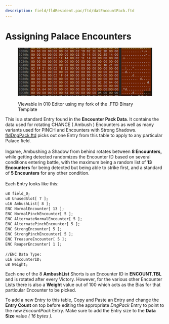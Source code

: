```yaml
---
description: field/fldResident.pac/ftd/datEncountPack.ftd
---
```


# Assigning Palace Encounters

<figure><img src="../../.gitbook/assets/image (1) (2).png" alt=""><figcaption><p>Viewable in 010 Editor using my fork of the .FTD Binary Template</p></figcaption></figure>

This is a standard Entry found in the **Encounter Pack Data**. It contains the data used for rotating CHANCE ( Ambush ) Encounters as well as many variants used for PINCH and Encounters with Strong Shadows. \
[fldDngPack.ftd](fldDngPack.md) picks out one Entry from this table to apply to any particular Palace field.\
\
Ingame, Ambushing a Shadow from behind rotates between **8 Encounters,** while getting detected randomizes the Encounter ID based on several conditions entering battle, with the maximum being a random list of **13 Encounters** for being detected but being able to strike first, and a standard of **5 Encounters** for any other condition.\
\
Each Entry looks like this:

```clike
u8 field_0;
u8 UnusedSlot[ 7 ];
u16 AmbushList[ 8 ];
ENC NormalEncounter[ 13 ];
ENC NormalPinchEncounter[ 5 ];
ENC AlternateNormalEncounter[ 5 ];
ENC AlternatePinchEncounter[ 5 ];
ENC StrongEncounter[ 5 ];
ENC StrongPinchEncounter[ 5 ];
ENC TreasureEncounter[ 5 ];
ENC ReaperEncounter[ 1 ];

//ENC Data Type:
u16 EncounterID;
u8 Weight;
```

Each one of the 8 **AmbushList** Shorts is an Encounter ID in **ENCOUNT.TBL** and is rotated after every Victory. However, for the various other Encounter Lists there is also a **Weight** value out of 100 which acts as the Bias for that particular Encounter to be picked.

To add a new Entry to this table, Copy and Paste an Entry and change the **Entry Count** on top before editing the appropriate _DngPack_ Entry to point to the new _EncountPack_ Entry. Make sure to add the Entry size to the **Data Size** value _( 16 bytes )._
